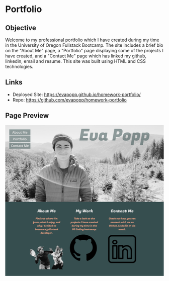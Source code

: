 # Portfolio

## Objective 
Welcome to my professional portfolio which I have created during my time in the University of Oregon Fullstack Bootcamp. The site includes a brief bio on the "About Me" page, a "Portfolio" page displaying some of the projects I have created, and a "Contact Me" page which has linked my github, linkedin, email and resume. This site was built using HTML and CSS technologies. 

## Links 

* Deployed Site: https://evapopp.github.io/homework-portfolio/
* Repo: https://github.com/evapopp/homework-portfolio


## Page Preview
![Home Page of portfolio site](./readme-images/home.png)

